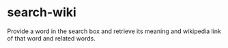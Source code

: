 # search-wiki
Provide a word in the search box and retrieve its meaning and wikipedia link of that word and related words.

